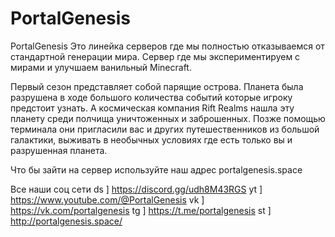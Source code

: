 # PortalGenesis

PortalGenesis Это линейка серверов где мы полностью отказываемся от стандартной генерации мира. Сервер где мы экспериментируем с мирами и улучшаем ванильный Minecraft.

Первый сезон представляет собой парящие острова. Планета была разрушена в ходе большого количества событий которые игроку предстоит узнать. А космическая компания Rift Realms нашла эту планету среди полчища уничтоженных и заброшенных. Позже помощью терминала они пригласили вас и других путешественников из большой галактики, выживать в необычных условиях где есть только вы и разрушенная планета.


Что бы зайти на сервер используйте наш адрес portalgenesis.space 

Все наши соц сети
ds ] https://discord.gg/udh8M43RGS
yt ] https://www.youtube.com/@PortalGenesis
vk ] https://vk.com/portalgenesis
tg ] https://t.me/portalgenesis
st ] http://portalgenesis.space/
